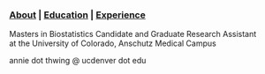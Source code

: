 <head>
  <meta charset="UTF-8">
  <meta name="keywords" content="Annie,Thwing,Colorado,biostatistics">
  <meta name="author" content="Annie Thwing">
  <meta name="viewport" content="width=device-width, initial-scale=1.0">
</head>

### [About](https://athwing.github.io)  |  [Education](https://athwing.github.io/education) |  [Experience](https://athwing.github.io/experience)

Masters in Biostatistics Candidate and Graduate Research Assistant <br>
at the University of Colorado, Anschutz Medical Campus

annie dot thwing @ ucdenver dot edu
